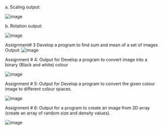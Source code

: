 a.	Scaling output:

![image](https://user-images.githubusercontent.com/72355871/104435128-074da200-55b2-11eb-8427-719c07172747.png)

b. Rotation output:

![image](https://user-images.githubusercontent.com/72355871/104437078-5eed0d00-55b4-11eb-96e6-3bd6163982fa.png)

Assignment# 3
Develop a program to find sum and mean of a set of images
Output:
![image](https://user-images.githubusercontent.com/72355871/104437323-a1aee500-55b4-11eb-89c6-e58f10bba8a1.png)


Assignment # 4:
Output for Develop a program to convert image into a binary (Black and white) colour

![image](https://user-images.githubusercontent.com/72355871/104437487-d15ded00-55b4-11eb-8129-0d7315628bec.png)


Assignment # 5:
Output for Develop a program to convert the given colour image to different colour spaces.

![image](https://user-images.githubusercontent.com/72355871/104437594-fd796e00-55b4-11eb-9986-27bcff1ee3c7.png)

Assignment # 6:
Output for a program to create an image from 2D array (create an array of random size and density values).

![image](https://user-images.githubusercontent.com/72355871/104437683-1e41c380-55b5-11eb-8b14-d6fbc3fac39e.png)
